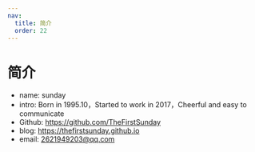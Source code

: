 ```yaml
---
nav:
  title: 简介
  order: 22
---
```


# 简介

- name: sunday
- intro: Born in 1995.10，Started to work in 2017，Cheerful and easy to communicate
- Github: https://github.com/TheFirstSunday
- blog: https://thefirstsunday.github.io
- email: 2621949203@qq.com

